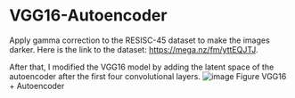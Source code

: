 # VGG16-Autoencoder

Apply gamma correction to the RESISC-45 dataset to make the images darker. Here is the link to the dataset: https://mega.nz/fm/yttEQJTJ.

After that, I modified the VGG16 model by adding the latent space of the autoencoder after the first four convolutional layers. 
![image](https://github.com/Bao-Thien-Ngo/VGG16-Autoencoder/assets/79235839/bc2edeb0-11ce-416b-9233-23b5e3fd9bb4)
   Figure VGG16 + Autoencoder
